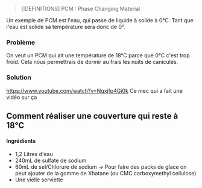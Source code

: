 > [!DEFINITIONS]
> PCM : Phase Changing Material

Un exemple de PCM est l'eau, qui passe de liquide à solide à 0°C.
Tant que l'eau est solide sa température sera donc de 0°.

### Problème
On veut un PCM qui ait une température de 18°C parce que 0°C c'est trop froid.
Cela nous permettrais de dormir au frais les nuits de canicules.

### Solution
https://www.youtube.com/watch?v=Nqxjfp4Gi0k
Ce mec qui a fait une vidéo sur ça

## Comment réaliser une couverture qui reste à 18°C
#### Ingrédients
- 1,2 Litres d'eau
- 240mL de sulfate de sodium
- 60mL de sel/Chlorure de sodium
-> Pour faire des packs de glace on peut ajouter de la gomme de Xhatane (ou CMC carboxymethyl cellulose)
- Une vielle serviette
